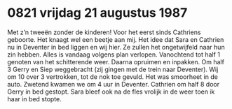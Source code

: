# 0821 vrijdag 21 augustus 1987
Met z’n tweeën zonder de kinderen! Voor het eerst sinds Cathriens geboorte. Het knaagt wel een beetje aan mij. Het idee dat Sara en Cathrien nu in Deventer in bed liggen en wij hier. Ze zullen het ongetwijfeld naar hun zin hebben. Alles is vandaag volgens plan verlopen. Vanochtend tot half 1 genoten van het schitterende weer. Daarna opruimen en inpakken. Om half 3 Gerry en Siep weggebracht (zij gingen met de trein naar Deventer). Wij om 10 over 3 vertrokken, tot de nok toe gevuld. Het was smoorheet in de auto. Zwetend kwamen we om 4 uur in Deventer. Cathrien om half 8 door Gerry in bed gestopt. Sara bleef ook na de fles vrolijk in de weer toen ik haar in bed stopte.  